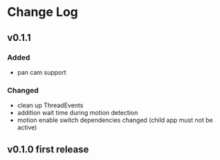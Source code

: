 # Change Log

## v0.1.1 

### Added
 * pan cam support

### Changed
 * clean up ThreadEvents
 * addition wait time during motion detection
 * motion enable switch dependencies changed (child app must not be active)
 
## v0.1.0 first release
